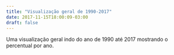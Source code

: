 ```yaml
---
title: "Visualização geral de 1990-2017"
date: 2017-11-15T18:00:09-03:00
draft: false
---
```

<p>Uma visualização geral indo do ano de 1990 até 2017 mostrando o percentual por ano.</p>
<div id="vis" width=300></div>

<script src="https://cdnjs.cloudflare.com/ajax/libs/vega/3.0.7/vega.js"></script>
<script src="https://cdnjs.cloudflare.com/ajax/libs/vega-lite/2.0.1/vega-lite.js"></script>
<script src="https://cdnjs.cloudflare.com/ajax/libs/vega-embed/3.0.0-rc7/vega-embed.js"></script>
<script>
    const spec = {
   "$schema": "https://vega.github.io/schema/vega-lite/v2.json",
   "data": {
        "url": "https://api.insa.gov.br/reservatorios/12172/monitoramento",
        "format": {
        "type": "json",
        "property": "volumes",
         "parse": {
            "DataInformacao": "utc:'%d/%m/%Y'"
                }
      }
    },
  "mark": "bar",
  "encoding": {
    "x": {
      "timeUnit": "year",
      "field": "DataInformacao",
      "type": "ordinal",
      "axis": {"title": "Ano do registro"}
    },
    "y": {
      "aggregate": "mean",
      "field": "VolumePercentual",
      "type": "quantitative",
      "axis": {"title": "Volume Percentual de água"}
    }
  }
     };

      vegaEmbed('#vis', spec).catch(console.warn);
</script>
